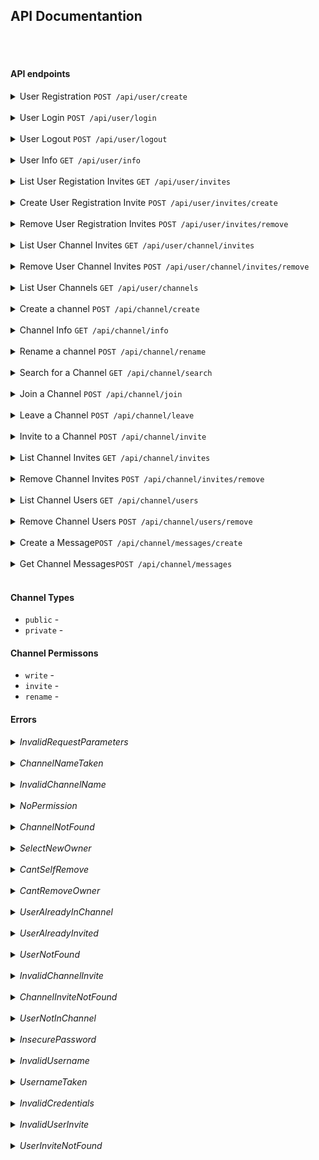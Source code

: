 

## API Documentantion
<br>
<br>



#### API endpoints

<details>
<summary>User Registration <code>POST /api/user/create</code></summary>

### User Registration

Create a user account.

**Request** 

``POST /api/user/create``

Body Parameters - *JSON*
- ``username: string`` (Required) - Unique username
- ``password: string`` (Required) - User password
- ``inviteToken: string`` (Required) - Registration invite token

Example

```http
POST http://localhost:8080/api/user/create HTTP/1.1
User-Agent: vscode-restclient
Content-Type: application/json
accept-encoding: gzip, deflate
content-length: 130

{
  "username": "John11",
  "password": "password123",
  "inviteToken": "irQuMYz3OCQq8548CPDN2ONYA6TN-Cu3wDShEitDX5g="
}
```

**Success Response**


- **201 Created** - User successfully created
    - Body - *JSON*
        - ``userId: number`` - User unique identifier
        - ``username: string`` - Username
        - ``createdAt: number`` - timestamp 

Example
```http
HTTP/1.1 201 
Content-Type: application/json
Transfer-Encoding: chunked
Date: Sun, 24 Nov 2024 16:16:34 GMT
Keep-Alive: timeout=60
Connection: keep-alive

{
  "userId": 3,
  "username": "John11",
  "createdAt": 1732464994
}
```


**Error Response**

- **400 Bad Request**
    - *InsecurePassword*
    - *InvalidUsername*
- **403 Forbidden**
  - *InvalidUserInvite*
- **409 Conflict**
  - *UsernameTaken*

--- 
<br>
</details>

<br>












<details>
<summary>User Login <code>POST /api/user/login</code></summary>

### User Login

User login

**Request**

``POST /api/user/login``

Body Parameters - *JSON*
- ``username: string`` (Required) 
- ``password: string`` (Required)


Example

```http
POST http://localhost:8080/api/user/login HTTP/1.1
User-Agent: vscode-restclient
Content-Type: application/json
accept-encoding: gzip, deflate
content-length: 62
cookie: t=mdFaZul94g-hBDbEzSCbQERugtgX_ZSOhD1XrpmJTj0=

{
  "username": "John11",
  "password": "password123"
}
```

**Success Response**
- **200 OK** - Authentication successful
    - Header (Set-Cookie)
        - ``t: string`` - session token

Example
```http
HTTP/1.1 200 
Set-Cookie: t=iyKaI1tAIqM033hDAGXuyJo4ZPPRpFrEiXOFr6jUwfI=; Max-Age=604800; Expires=Sun, 01 Dec 2024 16:18:20 GMT; Path=/; HttpOnly
Content-Length: 0
Date: Sun, 24 Nov 2024 16:18:20 GMT
Keep-Alive: timeout=60
Connection: keep-alive
```

**Error Response**

- **400 Bad Request**
- **401 Unauthorized**
    - *InvalidCredentials*
  
--- 
<br>
</details>

<br>














<details>
<summary>User Logout <code>POST /api/user/logout</code></summary>

### User Logout

Terminate user session.

**Request**

``POST /api/user/logout``

Example

```http
POST http://localhost:8080/api/user/logout HTTP/1.1
User-Agent: vscode-restclient
accept-encoding: gzip, deflate
cookie: t=iyKaI1tAIqM033hDAGXuyJo4ZPPRpFrEiXOFr6jUwfI=
```

**Success Response**
- **200 OK** - Session terminated
    - Header (Set-Cookie)
        - ``t: string`` - session token

**Error Response**

- **400 Bad Request**
- **401 Unauthorized**

  
--- 

</details>
<br>





<details>
<summary>User Info <code>GET /api/user/info</code></summary>

### User Login

Info about current authenticated user

**Request**

``GET /api/user/info``


Example

```http
GET http://localhost:8080/api/user/info HTTP/1.1
User-Agent: vscode-restclient
accept-encoding: gzip, deflate
cookie: t=fuVmqp93yREb9TWGP0w2Y4E8dbPHV8Stvhwg6cB14eQ=
```

**Success Response**
- **200 OK** - Authentication successful
    - Body - *JSON*
        - ``userId: number`` - User unique id
        - ``username: string`` - Username
        - ``createdAt: number`` - timestamp

Example
```http
HTTP/1.1 200 
Content-Type: application/json
Transfer-Encoding: chunked
Date: Sun, 24 Nov 2024 16:20:36 GMT
Keep-Alive: timeout=60
Connection: keep-alive

{
  "userId": 3,
  "username": "John11",
  "createdAt": 1732464994
}
```

**Error Response**
- **400 Bad Request**
- **401 Unauthorized**

  
--- 
<br>
</details>
<br>














<details>
<summary>List User Registation Invites <code>GET /api/user/invites</code></summary>

### User Registation Invites

Obtain list of user registration created invites

**Request**

``GET /api/user/invites``

Example

```http
GET http://localhost:8080/api/user/invites HTTP/1.1
User-Agent: vscode-restclient
accept-encoding: gzip, deflate
cookie: t=fuVmqp93yREb9TWGP0w2Y4E8dbPHV8Stvhwg6cB14eQ=
```

**Success Response**
- **200 OK**
    - Body - *JSON*
        - ``invites: list`` - List of invites
          - ``token: number`` - Invite token
          - ``createdBy: string`` - Emitter users id (my userId)
          - ``acceptedBy: string`` - Created user id (null invite not used)
          - ``acceptedName: list`` - Created username  (null invite not used)
          - ``timestamp: number`` - timestamp when invite created

Example
```http
HTTP/1.1 200 
Content-Type: application/json
Transfer-Encoding: chunked
Date: Sun, 24 Nov 2024 18:17:11 GMT
Keep-Alive: timeout=60
Connection: keep-alive

{
  "invites": [
    {
      "token": "ypAjx6cOE0SkHTY3KILI5uEmPS7bARtGcwk2N3d0SO4=",
      "createdBy": 45,
      "acceptedBy": null,
      "acceptedName": null,
      "timestamp": 1732472215
    },
    {
      "token": "p3BtWh5KZ7TGajTbF2k3RWV9WgDEFO4kk4SK7pvVY0w=",
      "createdBy": 45,
      "acceptedBy": 54,
      "acceptedName": "Mike67",
      "timestamp": 1732472216
    }
  ]
}
```


**Error Response**
- **400 Bad Request**
- **401 Unauthorized**

--- 
<br>
</details>
<br>














<details>
<summary>Create User Registration Invite <code>POST /api/user/invites/create</code></summary>

### Create User Registration Invite

Create user registration invite

**Request**
``POST /api/user/invites/create``

Example

```http
POST http://localhost:8080/api/user/invites/create HTTP/1.1
User-Agent: vscode-restclient
Content-Type: application/json
accept-encoding: gzip, deflate
cookie: t=fuVmqp93yREb9TWGP0w2Y4E8dbPHV8Stvhwg6cB14eQ=
```

**Success Response**
- **201 Created** - Created user registartion invite.
    - Body - *JSON*
        - ``token: number`` - Invite token
        - ``createdBy: string`` - Emitter users id (my userId)
        - ``acceptedBy: string`` - Created user id (null invite not used)
        - ``acceptedName: list`` - Created username  (null invite not used)
        - ``timestamp: number`` - timestamp when invite created

Example
```http
HTTP/1.1 201 
Content-Type: application/json
Transfer-Encoding: chunked
Date: Sun, 24 Nov 2024 16:22:06 GMT
Keep-Alive: timeout=60
Connection: keep-alive

{
  "token": "a5HHXo8yNtS3gjYR5NERMOTF47Z-T6wn0Rqgwwkll1M=",
  "createdBy": 3,
  "acceptedBy": null,
  "acceptedName": null,
  "timestamp": 1732465326
}
```

**Error Response**
- **400 Bad Request**
- **401 Unauthorized**

--- 
<br>
</details>

<br>













<details>
<summary>Remove User Registration Invites <code>POST /api/user/invites/remove</code></summary>

### Remove User Registration Invites

Remove user registration invites.

**Request**

``POST /api/user/invites/remove``

Body Parameters - *JSON*
- ``toRemove: list string`` (Required) - List of invite tokens to remove

Example

```http
POST http://localhost:8080/api/user/invites/remove HTTP/1.1
User-Agent: vscode-restclient
Content-Type: application/json
accept-encoding: gzip, deflate
content-length: 142
cookie: t=fuVmqp93yREb9TWGP0w2Y4E8dbPHV8Stvhwg6cB14eQ=

{
  "toRemove": [
    "Qt_Ge536JbZOvOU7lhFaH8H5JGoA54oKmo5AmH9aGNc=",
    "a5HHXo8yNtS3gjYR5NERMOTF47Z-T6wn0Rqgwwkll1M="
  ]
}
```

**Success Response**
- **201 Created** - Succefully removed invites

Example
```http
HTTP/1.1 200 
Content-Length: 0
Date: Sun, 24 Nov 2024 16:24:08 GMT
Keep-Alive: timeout=60
Connection: keep-alive
```

**Error Response**

- **400 Bad Request**
- **403 Forbidden**
    - *NoPermission* - You cant remove an invite the you didnt create.
- **404 Not Found**
    - *UserInviteNotFound* - Invalid invite token

--- 
<br>
</details>

<br>





<details>
<summary>List User Channel Invites <code>GET /api/user/channel/invites</code></summary>

### User Channel Invites

Obtain list of pending channels invites

**Request**
``GET /api/user/channel/invites``

Example

```http
GET http://localhost:8080/api/user/channel/invites HTTP/1.1
User-Agent: vscode-restclient
accept-encoding: gzip, deflate
cookie: t=fuVmqp93yREb9TWGP0w2Y4E8dbPHV8Stvhwg6cB14eQ=
```

**Success Response**
- **200 OK**
    - Body - *JSON*
        - ``invites: list``
            - ``inviteId: number``
            - ``senderId: string``
            - ``senderName: string``
            - ``channelId: number``
            - ``channelName: string``
            - ``channelType: string``
            - ``invitePerms: list (string)``
            - ``timestamp: number``

Example
```http
HTTP/1.1 200 
Content-Type: application/json
Transfer-Encoding: chunked
Date: Sun, 24 Nov 2024 16:29:54 GMT
Keep-Alive: timeout=60
Connection: keep-alive

{
  "invites": [
    {
      "inviteId": 2,
      "senderId": 3,
      "senderName": "John11",
      "channelId": 4,
      "channelName": "News13",
      "channelType": "private",
      "invitePerms": [
        "read",
        "write"
      ],
      "timestamp": 1732465708
    }
  ]
}
```


**Error Response**
- **400 Bad Request**
- **401 Unauthorized**

--- 
<br>
</details>

<br>






<details>
<summary>Remove User Channel Invites <code>POST /api/user/channel/invites/remove</code></summary>

### Remove User Channel Invites

Remove (deny) channel invites

**Request**
``POST /api/user/channel/invites/remove``

Body Parameters - *JSON*
- ``toRemove: list (number)`` (Required) - List of invite ids be remove

Example

```http
POST http://localhost:8080/api/user/channel/invites/clear HTTP/1.1
User-Agent: vscode-restclient
Content-Type: application/json
accept-encoding: gzip, deflate
content-length: 40
cookie: t=PXb5DzwZVgaVFLcG5CApK3w44ZVh_IN9mQm5wFcVuIE=

{
  "toRemove": [
    2,
    7
  ]
}
```

**Success Response**
- **200 OK** - Invites removed

Example
```http
HTTP/1.1 200 
Content-Length: 0
Date: Sun, 24 Nov 2024 16:33:35 GMT
Keep-Alive: timeout=60
Connection: keep-alive
```

**Error Response**

- **400 Bad Request**
- **403 Forbidden**
    - *NoPermission* - You cant remove invites that you didnt receive or create
- **404 Not Found**
    - *UserInviteNotFound* - Invalid invite id

--- 
<br>
</details>

<br>








<details>
<summary>List User Channels <code>GET /api/user/channels</code></summary>

### User Channels

Obtain list of user channels.

**Request**

``GET /api/user/channels``

Example

```http
GET http://localhost:8080/api/user/channels HTTP/1.1
User-Agent: vscode-restclient
accept-encoding: gzip, deflate
cookie: t=PXb5DzwZVgaVFLcG5CApK3w44ZVh_IN9mQm5wFcVuIE=
```

**Success Response**

- **200 OK**
    - Body - *JSON*
        - ``channels: list`` - List of user channels
          - ``channelId: number`` - Channel identifier
          - ``channelName: string`` - Channel name
          - ``channelType: string`` - Channel type
          - ``channelPerms: list (string)`` - Users permissions for this channel
          - ``channelOwner: number`` - User id of channel owner
          - ``lastMessage: number`` - Id of the last messages sent to this channel
          - ``joinedAt: number`` - timestamp when user joined the channel

Example
```http
HTTP/1.1 200 
Content-Type: application/json
Transfer-Encoding: chunked
Date: Sun, 24 Nov 2024 16:35:25 GMT
Keep-Alive: timeout=60
Connection: keep-alive

{
  "channels": [
    {
      "channelId": 5,
      "channelName": "News20",
      "channelType": "private",
      "channelPerms": [
        "read",
        "write",
        "invite",
        "rename",
        "remove-users"
      ],
      "channelOwner": 1,
      "lastMessage": 13,
      "joinedAt": 1732466122
    },
    {
      "channelId": 6,
      "channelName": "News30",
      "channelType": "private",
      "channelPerms": [
        "read",
        "write",
        "invite",
        "rename",
        "remove-users"
      ],
      "channelOwner": 1,
      "lastMessage": 14,
      "joinedAt": 1732466125
    }
  ]
}
```

**Error Response**
- **400 Bad Request**
- **401 Unauthorized**

--- 
<br>
</details>

<br>









<details>
<summary>Create a channel <code>POST /api/channel/create</code></summary>

### Create a Channel

Creates a new channel.

**Request**

``POST /api/channel/create``

Body Parameters - *JSON*
- ``channelName: string`` (Required) - The channel name.
- ``channelType: string`` (Required) - The channel type.

Example

```http
POST http://localhost:8080/api/channel/create HTTP/1.1
User-Agent: vscode-restclient
Content-Type: application/json
accept-encoding: gzip, deflate
content-length: 64
cookie: t=PXb5DzwZVgaVFLcG5CApK3w44ZVh_IN9mQm5wFcVuIE=

{
  "channelName": "News100",
  "channelType": "public"
}
```

**Success Response**
- **201 Created** - Created channel successfully.
    - Body - *JSON*
        - ``channelId: number`` - Channel identifier
        - ``channelName: string`` - Channel name
        - ``channelType: string`` - Channel type
        - ``channelPerms: list (string)`` - Users permissions for this channel
        - ``channelOwner: number`` - User id of channel owner
        - ``lastMessage: number`` - Id of the last messages sent to this channel
        - ``joinedAt: number`` - timestamp

Example
```http
HTTP/1.1 201 
Content-Type: application/json
Transfer-Encoding: chunked
Date: Sun, 24 Nov 2024 16:36:30 GMT
Keep-Alive: timeout=60
Connection: keep-alive

{
  "channelId": 7,
  "channelName": "News100",
  "channelType": "public",
  "channelPerms": [
    "read",
    "write",
    "invite",
    "rename",
    "remove-users"
  ],
  "channelOwner": 1,
  "lastMessage": 15,
  "joinedAt": 1732466190
}
```

**Error Response**

- **400 Bad Request**
    - *InvalidChannelName* - Channel name is not valid 
- **409 Conflict**
    - *ChannelNameTaken* - An channel with same name already exists.

--- 
<br>
</details>

<br>







<details>
<summary>Channel Info <code>GET /api/channel/info</code></summary>

### Channel Info
Info about current users channel

**Request**
``GET /api/channel/info``

Query Parameters
- ``channelId: string`` (Required) - Channel id


Example

```http
GET http://localhost:8080/api/channel/info?channelId=7 HTTP/1.1
User-Agent: vscode-restclient
Content-Type: application/json
accept-encoding: gzip, deflate
cookie: t=PXb5DzwZVgaVFLcG5CApK3w44ZVh_IN9mQm5wFcVuIE=
```

**Success Response**
- **209 Created** - Channel info
    - Body - *JSON*
        - ``channelId: number`` - Channel identifier
        - ``channelName: string`` - Channel name
        - ``channelType: string`` - Channel type
        - ``channelPerms: list (string)`` - Users permissions for this channel
        - ``channelOwner: number`` - User id of channel owner
        - ``lastMessage: number`` - Id of the last messages sent to this channel
        - ``joinedAt: number`` - timestamp

Example
```http
HTTP/1.1 200 
Content-Type: application/json
Transfer-Encoding: chunked
Date: Sun, 24 Nov 2024 16:38:36 GMT
Keep-Alive: timeout=60
Connection: keep-alive

{
  "channelId": 7,
  "channelName": "News100",
  "channelType": "public",
  "channelPerms": [
    "read",
    "write",
    "invite",
    "rename",
    "remove-users"
  ],
  "channelOwner": 1,
  "lastMessage": 15,
  "joinedAt": 1732466190
}
```

**Error Response**

- **400 Bad Request**
- **403 Forbidden**
    - *NoPermission* - You cant get info about a channel you arent member
- **404 Not Found**
    - *ChannelNotFound* - Invalid channel id

--- 
<br>
</details>
<br>



















<details>
<summary>Rename a channel <code>POST /api/channel/rename</code></summary>

### Rename a Channel

Renames a channel.

**Request**

``POST /api/channel/rename``

Body Parameters - *JSON*
- ``channelId: number`` (Required) - Channel unique identifier
- ``name: string`` (Required) - New channel name.


Example

```http
POST http://localhost:8080/api/channel/rename HTTP/1.1
User-Agent: vscode-restclient
Content-Type: application/json
accept-encoding: gzip, deflate
content-length: 48
cookie: t=PXb5DzwZVgaVFLcG5CApK3w44ZVh_IN9mQm5wFcVuIE=

{
  "channelId": 7,
  "name": "News101"
}
```

**Success Response**
- **200 OK** - Successfully renamed the channel

Example
```http
HTTP/1.1 200 
Content-Length: 0
Date: Sun, 24 Nov 2024 16:39:47 GMT
Keep-Alive: timeout=60
Connection: keep-alive
```

**Error Response**

- **400 Bad Request**
    - *InvalidChannelName* - Channel name is not valid
- **401 Unauthorized**
- **403 Forbidden**
    - *NoPermission* - You dont have permission to rename this channel
- **404 Forbidden**
    - *ChannelNotFound* - Invalid channel id
- **409 Conflict**
    - *ChannelNameTaken* - A channel with same name already exists

--- 
</details>
<br>











<details>
<summary>Search for a Channel <code>GET /api/channel/search</code></summary>

### Search for a Channel

Searches for a public channels

**Request**
``GET /api/channel/search``

Query Parameters
- ``keyword: string`` (Required) - A channels name or part of a channels name

Example

```http
GET http://localhost:8080/api/channel/search?keyword=News HTTP/1.1
User-Agent: vscode-restclient
accept-encoding: gzip, deflate
cookie: t=PXb5DzwZVgaVFLcG5CApK3w44ZVh_IN9mQm5wFcVuIE=
```

**Success Response**

- **200 OK**
    - Body - *JSON*
      - ``results: list`` - search results
          - ``channelId: number`` - Channels unique identifier
          - ``channelName: string`` - Channels name
          - ``channelType: string`` - Channels type

Example
```http
HTTP/1.1 200 
Content-Type: application/json
Transfer-Encoding: chunked
Date: Sun, 24 Nov 2024 16:41:00 GMT
Keep-Alive: timeout=60
Connection: keep-alive

{
  "results": [
    {
      "channelId": 7,
      "channelName": "News101",
      "channelType": "public"
    },
    {
      "channelId": 11,
      "channelName": "Other33",
      "channelType": "public"
    }
  ]
}
```

**Error Response**
- **400 Bad Request**
- **401 Unauthorized** - Must be logged in to search a channel

--- 
<br>
</details>

<br>











<details>
<summary>Join a Channel <code>POST /api/channel/join</code></summary>

### Join a Channel

Join a channel.

**Request**

``POST /api/channel/join``

Body Parameters - *JSON*
- ``channelId: number`` (Required) - Channel unique id
- ``inviteId: number`` (Optional) - Use this invite to join the channel

Example

```http
POST http://localhost:8080/api/channel/join HTTP/1.1
User-Agent: vscode-restclient
Content-Type: application/json
accept-encoding: gzip, deflate
content-length: 44
cookie: t=P0hAGmO7Dp4KbmhfyJeeSnzEQAyuLiXaVgjb8LQ0ZTA=

{
  "channelId": 7,
  "inviteId": 3
}
```

**Success Response**
- **200 OK** - User joined the channel
    - Body - *JSON*
        - ``channelId: number`` - Channel identifier
        - ``channelName: string`` - Channel name
        - ``channelType: string`` - Channel type
        - ``channelPerms: list (string)`` - Users permissions for this channel
        - ``channelOwner: number`` - User id of channel owner
        - ``lastMessage: number`` - Id of the last messages sent to this channel
        - ``joinedAt: number`` - timestamp

Example
```http
HTTP/1.1 200 
Content-Type: application/json
Transfer-Encoding: chunked
Date: Sun, 24 Nov 2024 16:45:06 GMT
Keep-Alive: timeout=60
Connection: keep-alive

{
  "channelId": 7,
  "channelName": "News101",
  "channelType": "public",
  "channelPerms": [
    "read",
    "write"
  ],
  "channelOwner": 1,
  "lastMessage": 15,
  "joinedAt": 1732466706
}
```

**Error Response**

- **400 Bad Request**
- **401 Unauthorized**
- **403 Forbidden**
    - *NoPermission* - You need an invite to join this channel
    - *InvalidChannelInvite* - Invite is not for this channnel or has expired
- **404 Not Found**
    - *ChannelInviteNotFound* - Invalid channel invite id
- **409 Conflict**
    - *UserAlreadyInChannel* - You are already a member of the channel  

--- 
<br>
</details>

<br>








<details>
<summary>Leave a Channel <code>POST /api/channel/leave</code></summary>

### Leave a Channel

Leave a channel.

**Request**

``POST /api/channel/leave``


Body Parameters - *JSON*
- ``channelId: number`` (Required) - Channel unique id
- ``newOwner: number`` (Required?) - If you created the channel and are not the only user in the channel, must pass the id of a user in the channel to be the new owner (this garantees theres always at least 1 users in the channel with access to all the permissions)

Example

```http
POST http://localhost:8080/api/channel/leave HTTP/1.1
User-Agent: vscode-restclient
Content-Type: application/json
accept-encoding: gzip, deflate
content-length: 24
cookie: t=P0hAGmO7Dp4KbmhfyJeeSnzEQAyuLiXaVgjb8LQ0ZTA=

{
  "channelId": 9,
  "newOwner": 33
}

```

**Success Response**
- **200 OK** - You left the channel

Example
```http
HTTP/1.1 200 
Content-Length: 0
Date: Sun, 24 Nov 2024 16:47:18 GMT
Keep-Alive: timeout=60
Connection: keep-alive
```

**Error Response**

- **400 Bad Request**
    - *SelectNewOwner* - Must set a new owner for the channel
- **404 Not Found**
    - *ChannelNotFound* - Invalid channel id
- **409 Conflict**
    - *UserNotInChannel* - You are already not a member of this channel

--- 
<br>
</details>

<br>


















<details>
<summary>Invite to a Channel <code>POST /api/channel/invite</code></summary>

### Invite to a Channel

Creates an invitation for user to join the channel.

**Request**

``POST /api/channel/invite``

Body Parameters - *JSON*
- ``channelId: number`` (Required) - Channel unique identifier
- ``username: string`` (Required) - Username the user to invite
- ``invitePerms: list`` (Required) - The permissions user will have on the channel.

Example

```http
POST http://localhost:8080/api/channel/invite HTTP/1.1
User-Agent: vscode-restclient
Content-Type: application/json
accept-encoding: gzip, deflate
content-length: 89
cookie: t=PXb5DzwZVgaVFLcG5CApK3w44ZVh_IN9mQm5wFcVuIE=

{
  "channelId": 7,
  "username": "user1",
  "invitePerms": [
    "read",
    "write"
  ]
}
```

**Success Response**

- **201 Created** - Successful created the invite
    - Body - *JSON*
        - ``inviteId: number``
        - ``senderId: string``
        - ``recipientId: string``
        - ``channelId: number``
        - ``invitePerms: list (string)``
        - ``timestamp: number``

Example
```http
HTTP/1.1 201 
Content-Type: application/json
Transfer-Encoding: chunked
Date: Sun, 24 Nov 2024 16:43:00 GMT
Keep-Alive: timeout=60
Connection: keep-alive

{
  "inviteId": 3,
  "senderId": 1,
  "recipientId": 2,
  "channelId": 7,
  "invitePerms": [
    "read",
    "write"
  ],
  "timestamp": 1732466580
}
```

**Error Response**

- **400 Bad Request**
- **401 Unauthorized**
- **403 Forbidden**
    - *NoPermission* - You dont have permission to create invites for this channel
- **404 Not Found**
    - *ChannelNotFound* - Invalid channel id
    - *UserNotFound* - Invalid username
- **409 Conflict**
    - *UserAlreadyInChannel* - User is already a member of the channel
    - *UserAlreadyInvited* - User has already been invited for the channel

--- 

<br>
</details>

<br>







<details>
<summary>List Channel Invites <code>GET /api/channel/invites</code></summary>

### Channel Invites

List of users invited to the channel
**Request**
``GET /api/channel/invites``


Query Parameters
- ``channelId: string`` (Required) - Channel id

Example

```http
GET http://localhost:8080/api/channel/invites?channelId=11 HTTP/1.1
User-Agent: vscode-restclient
accept-encoding: gzip, deflate
cookie: t=r7NsEh2aC7XKB3hC1HtTWmGLKyr544RQhJjsL1zusP8=
```

**Success Response**

- **200 OK**
    - Body - *JSON*
      - ``invites: list`` - channel invites
          - ``inviteId: number``
          - ``senderId: string``
          - ``senderName: string``
          - ``recipientId: string``
          - ``recipientName: string``
          - ``channelId: string``
          - ``channelName: string``
          - ``channelType: string``
          - ``invitePerms: string``
          - ``timestamp: string``

Example
```http
HTTP/1.1 200 
Content-Type: application/json
Transfer-Encoding: chunked
Date: Sun, 24 Nov 2024 17:48:29 GMT
Keep-Alive: timeout=60
Connection: keep-alive

{
  "invites": [
    {
      "inviteId": 5,
      "senderId": 1,
      "senderName": "startuser",
      "recipientId": 34,
      "recipientName": "John34",
      "channelId": 11,
      "channelName": "News1000",
      "channelType": "public",
      "invitePerms": [
        "read",
        "write",
        "invite"
      ],
      "timestamp": 1732470468
    }
  ]
}
```

**Error Response**

- **400 Bad Request**
- **401 Unauthorized**
- **403 Forbidden**
    - *NoPermission* - You must be a member of the channel to access this information
- **404 Not Found**
    - *ChannelNotFound* - Invalid channel id

--- 
<br>
</details>

<br>








<details>
<summary>Remove Channel Invites <code>POST /api/channel/invites/remove</code></summary>

### Remove Channel Invites

Cancel a channel invite

**Request**
``POST /api/channel/invites/remove``

Body Parameters - *JSON*
- ``toRemove: list (number)`` (Required) - List of invite ids be remove

Example

```http
POST http://localhost:8080/api/channel/invites/remove HTTP/1.1
User-Agent: vscode-restclient
Content-Type: application/json
accept-encoding: gzip, deflate
content-length: 40
cookie: t=r7NsEh2aC7XKB3hC1HtTWmGLKyr544RQhJjsL1zusP8=

{
  "toRemove": [
    45,
    223
  ]
}
```

**Success Response**
- **200 OK** - Invites removed

Example
```http
HTTP/1.1 200 
Content-Length: 0
Date: Sun, 24 Nov 2024 17:50:56 GMT
Keep-Alive: timeout=60
Connection: keep-alive
```

**Error Response**

- **400 Bad Request**
- **401 Unauthorized**
- **403 Forbidden**
    - *NoPermission* - You must have channel permission or own the invite to remove an invite
- **404 Not Found**
    - *ChannelInviteNotFound* - Invalid invite id


--- 
<br>
</details>

<br>








<details>
<summary>List Channel Users <code>GET /api/channel/users</code></summary>

### Channel Users

List of users in the channel
**Request**
``GET /api/channel/users``


Query Parameters
- ``channelId: string`` (Required) - Channel id

Example

```http
GET http://localhost:8080/api/channel/users?channelId=11 HTTP/1.1
User-Agent: vscode-restclient
accept-encoding: gzip, deflate
cookie: t=r7NsEh2aC7XKB3hC1HtTWmGLKyr544RQhJjsL1zusP8=
```

**Success Response**

- **200 OK**
    - Body - *JSON*
      - ``users: list``- list of users in the channel
          - ``userId: number``
          - ``username: string``
          - ``userPerms: list (string)``
          - ``joinedAt: string``

Example
```http
HTTP/1.1 200 
Content-Type: application/json
Transfer-Encoding: chunked
Date: Sun, 24 Nov 2024 17:52:55 GMT
Keep-Alive: timeout=60
Connection: keep-alive

{
  "users": [
    {
      "userId": 1,
      "username": "startuser",
      "userPerms": [
        "read",
        "write",
        "invite",
        "rename",
        "remove-users"
      ],
      "joinedAt": 1732470458
    },
    {
      "userId": 5,
      "username": "test-user",
      "userPerms": [
        "read",
        "invite",
      ],
      "joinedAt": 1732470958
    }
  ]
}
```

**Error Response**

- **400 Bad Request**
- **401 Unauthorized**
- **403 Forbidden**
    - *NoPermission* - You must be a member of the channel to access this information
- **404 Not Forbidden**
    - *ChannelNotFound* - Invalid channel id

--- 
<br>
</details>

<br>









<details>
<summary>Remove Channel Users <code>POST /api/channel/users/remove</code></summary>

### Remove Channel Users

Remove users from the channel

**Request**
``POST /api/channel/users/remove``

Body Parameters - *JSON*
- ``toRemove: list (number)`` (Required) - List of users ids be remove

Example

```http
POST http://localhost:8080/api/channel/invites/remove HTTP/1.1
User-Agent: vscode-restclient
Content-Type: application/json
accept-encoding: gzip, deflate
content-length: 40
cookie: t=r7NsEh2aC7XKB3hC1HtTWmGLKyr544RQhJjsL1zusP8=

{
  "toRemove": [
    100,
    200
  ]
}
```

**Success Response**
- **200 OK** - Users removed from the channel

Example
```http
HTTP/1.1 200 
Content-Length: 0
Date: Sun, 24 Nov 2024 17:50:56 GMT
Keep-Alive: timeout=60
Connection: keep-alive
```

**Error Response**

- **400 Bad Request**
- **401 Unauthorized**
- **403 Forbidden**
    - *NoPermission* - You dont have permission to remove users from the channel
- **404 Not Found**
    - *ChannelNotFound* - Invalid user id
- **409 Conflict**
    - *CantRemoveOwner* - Channel owner cant be removed
    - *CantSelfRemove* - You cant remove yourself, leave the channel instead
    - *UserNotInChannel* - User you trying to remove is not in the channel



--- 
<br>
</details>

<br>












<details>
<summary>Create a Message<code>POST /api/channel/messages/create</code></summary>

### Create a Massage

Send a message to channel.

**Request**

``POST /api/channel/messages/create``

Body Parameters - *JSON*
- ``channelId: number`` (Required)
- ``type: string`` (Required) 
- ``content: string`` (Required)

Example

```http
POST http://localhost:8080/api/channel/messages/create HTTP/1.1
User-Agent: vscode-restclient
Content-Type: application/json
accept-encoding: gzip, deflate
content-length: 90
cookie: t=r7NsEh2aC7XKB3hC1HtTWmGLKyr544RQhJjsL1zusP8=

{
  "channelId": 11,
  "type": "text",
  "content": "hello there!"
}
```

**Success Response**

- **200 OK** - The message was added to the channel
    - Body - *JSON*
        - ``messageId: number``
        - ``userId: number``
        - ``channusernameelId: number``
        - ``type: string``
        - ``content: string``
        - ``timestamp: number``

Example
````http
HTTP/1.1 201 
Content-Type: application/json
Transfer-Encoding: chunked
Date: Sun, 24 Nov 2024 17:54:37 GMT
Keep-Alive: timeout=60
Connection: keep-alive

{
  "messageId": 21,
  "userId": 1,
  "username": "startuser",
  "type": "text",
  "content": "hello there!",
  "timestamp": 1732470877
}
````

**Error Response**

- **400 Bad Request**
- **401 Unauthorized**
- **403 Forbidden**
    - *NoPermission* - You dont have permission to write to this channel
- **404 Not Found**
    - *ChannelNotFound* - INvalid channel id

--- 


<br>

</details>

<br>





<details>
<summary>Get Channel Messages<code>POST /api/channel/messages</code></summary>

### Get Channel Messages

Obtain latest messages that happened on a channel

**Request**

``POST /api/channel/messages``


Body Parameters - *JSON*
- ``load: list`` (Required) - list of channels to load message form
    - ``channelId: string`` (Required) 
    - ``lastMessage: string`` (Optional) - return only messages previous to this id (default returns from the most recent)
    - ``limit: string`` (Optional) - max number of messages to return (default 100)
    - ``filter: list (string)`` (Optional) - return only messages with this types (default returns all message types)


Example

```http
POST http://localhost:8080/api/channel/messages HTTP/1.1
User-Agent: vscode-restclient
Content-Type: application/json
accept-encoding: gzip, deflate
content-length: 238
cookie: t=r7NsEh2aC7XKB3hC1HtTWmGLKyr544RQhJjsL1zusP8=

{
  "load": [
    {
      "channelId": 11
    },
    {
      "channelId": 7,
      "lastMessage": 10,
      "limit": 5,
      "filter": [
        "channel-create",
        "text"
      ]
    }
  ]
}
```

**Success Response**

- **200 OK** - Result list
    - Body - *JSON*
        - ``results: list``
          - ``channelId: number``
            - ``channelId: number``
            - ``channelName: number``
            - ``channelMessages: list``
                - ``messageId: string``
                - ``userId: number``
                - ``username: number``
                - ``type: number``
                - ``content: number``
                - ``timestamp: number``

Example
```http
HTTP/1.1 200 
Content-Type: application/json
Transfer-Encoding: chunked
Date: Sun, 24 Nov 2024 17:56:52 GMT
Keep-Alive: timeout=60
Connection: keep-alive

{
  "results": {
    "11": {
      "channelId": 11,
      "channelName": "News1000",
      "channelMessages": [
        {
          "messageId": 21,
          "userId": 1,
          "username": "startuser",
          "type": "text",
          "content": "this is a message to ch3",
          "timestamp": 1732470877
        },
        {
          "messageId": 20,
          "userId": 1,
          "username": "startuser",
          "type": "channel-create",
          "content": null,
          "timestamp": 1732470458
        }
      ]
    },
    "7": {
      "channelId": 7,
      "channelName": "News101",
      "channelMessages": []
    }
  }
}
```

**Error Response**

- **400 Bad Request**
    - *InsecurePassword*
    - *InvalidUsername*
- **403 Forbidden**
    - *InvalidUserInvite*
- **409 Conflict**
    - *UsernameTaken*

--- 

<br>
</details>

<br>







































#### Channel Types
- ``public`` - 
- ``private`` -

#### Channel Permissons
- ``write`` -
- ``invite`` - 
- ``rename`` - 


#### Errors

<details>
<summary><i>InvalidRequestParameters</i></summary>

- **Type:** ``https://github.com/isel-leic-daw/2024-daw-leic51n-gn12/tree/main/docs/error/invalid-request-parameters``
- **Title:**    Invalid parameters
- **Details:** Invalid or missing request arguments.

</details>
<br>

<details>
<summary><i>ChannelNameTaken</i></summary>

- **Type:** ``https://github.com/isel-leic-daw/2024-daw-leic51n-gn12/tree/main/docs/error/channel-name-taken``
- **Title:** Channel with same name already exists
- **Details:** A channel with the given name already exists.

</details>
<br>

<details>
<summary><i>InvalidChannelName</i></summary>

- **Type:** ``https://github.com/isel-leic-daw/2024-daw-leic51n-gn12/tree/main/docs/error/invalid-channel-name``
- **Title:** Channel name is not valid
- **Details:** The given channel name does not meet minimum length requirements.

</details>
<br>

<details>
<summary><i>NoPermission</i></summary>

- **Type:** ``https://github.com/isel-leic-daw/2024-daw-leic51n-gn12/tree/main/docs/error/no-permission``
- **Title:** No permission to perform operation
- **Details:** User does not have permission to perform the requested operation.

</details>
<br>

<details>
<summary><i>ChannelNotFound</i></summary>

- **Type:** ``https://github.com/isel-leic-daw/2024-daw-leic51n-gn12/tree/main/docs/error/channel-not-found``
- **Title:** Channel not found
- **Details:** The given channel id does not index any existing channel.

</details>
<br>


<details>
<summary><i>SelectNewOwner</i></summary>

- **Type:** ``https://github.com/isel-leic-daw/2024-daw-leic51n-gn12/tree/main/docs/error/select-owner``
- **Title:** Must select a new channel owner
- **Details:** Must pass new owner id when leaving a channel that you created.

</details>
<br>


<details>
<summary><i>CantSelfRemove</i></summary>

- **Type:** ``https://github.com/isel-leic-daw/2024-daw-leic51n-gn12/tree/main/docs/error/cannot-self-remove``
- **Title:** Cannot remove yourself
- **Details:** You cannot remove yourself from a channel, leave the channel instead.

</details>
<br>

<details>
<summary><i>CantRemoveOwner</i></summary>

- **Type:** ``https://github.com/isel-leic-daw/2024-daw-leic51n-gn12/tree/main/docs/error/cant-remove-owner``
- **Title:** Cannot remove owner
- **Details:** The owner of the channel cannot be removed.

</details>
<br>

<details>
<summary><i>UserAlreadyInChannel</i></summary>

- **Type:** ``https://github.com/isel-leic-daw/2024-daw-leic51n-gn12/tree/main/docs/error/user-aleady-in-channel``
- **Title:** User already joined the channel
- **Details:** The given user is already a member of the channel.

</details>
<br>

<details>
<summary><i>UserAlreadyInvited</i></summary>

- **Type:** ``https://github.com/isel-leic-daw/2024-daw-leic51n-gn12/tree/main/docs/error/user-already-invited``
- **Title:** User already invited
- **Details:** An invite for the given user for this channel already exists.

</details>
<br>

<details>
<summary><i>UserNotFound</i></summary>

- **Type:** ``https://github.com/isel-leic-daw/2024-daw-leic51n-gn12/tree/main/docs/error/user-not-found``
- **Title:** User not found
- **Details:** No user found matching the given username or id

</details>
<br>

<details>
<summary><i>InvalidChannelInvite</i></summary>

- **Type:** ``https://github.com/isel-leic-daw/2024-daw-leic51n-gn12/tree/main/docs/error/invalid-channel-invite``
- **Title:** Invalid channel invite
- **Details:** The given invite cant be used for this channel, has benn already used or has been removed

</details>
<br>

<details>
<summary><i>ChannelInviteNotFound</i></summary>

- **Type:** ``https://github.com/isel-leic-daw/2024-daw-leic51n-gn12/tree/main/docs/error/channel-invite-not-found``
- **Title:** Channel invite not found
- **Details:** No invites matching the given invite id found.

</details>
<br>

<details>
<summary><i>UserNotInChannel</i></summary>

- **Type:** ``https://github.com/isel-leic-daw/2024-daw-leic51n-gn12/tree/main/docs/error/user-not-in-channel``
- **Title:** User is not a member of the channel
- **Details:** The given user is not a member of the channel.

</details>
<br>


<details>
<summary><i>InsecurePassword</i></summary>

- **Type:** ``https://github.com/isel-leic-daw/2024-daw-leic51n-gn12/tree/main/docs/error/insecure-password``
- **Title:** Password is not secure
- **Details:** The password must have at least 8 characters.

</details>
<br>


<details>
<summary><i>InvalidUsername</i></summary>

- **Type:** ``https://github.com/isel-leic-daw/2024-daw-leic51n-gn12/tree/main/docs/error/invalid-username``
- **Title:** Username is too short
- **Details:** The given username is too short and cannot be used.

</details>
<br>


<details>
<summary><i>UsernameTaken</i></summary>

- **Type:** ``https://github.com/isel-leic-daw/2024-daw-leic51n-gn12/tree/main/docs/error/username-taken``
- **Title:** Username already exists
- **Details:** A user with the same username already exists.

</details>
<br>

<details>
<summary><i>InvalidCredentials</i></summary>

- **Type:** ``https://github.com/isel-leic-daw/2024-daw-leic51n-gn12/tree/main/docs/error/invalid-credentials``
- **Title:** Invalid credentials
- **Details:** The given username and password do not match for any user

</details>
<br>

<details>
<summary><i>InvalidUserInvite</i></summary>

- **Type:** ``https://github.com/isel-leic-daw/2024-daw-leic51n-gn12/tree/main/docs/error/invalid-user-invite``
- **Title:** Invite is not valid
- **Details:** The given invite no longer exists or has already been used

</details>
<br>

<details>
<summary><i>UserInviteNotFound</i></summary>

- **Type:** ``https://github.com/isel-leic-daw/2024-daw-leic51n-gn12/tree/main/docs/error/user-invite-not-found``
- **Title:** Invite not found
- **Details:** The given invite token does not match any record

</details>
<br>







